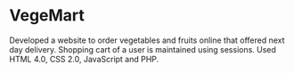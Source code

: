 # VegeMart
Developed a website to order vegetables and fruits online that offered next day delivery.  Shopping cart of a user is maintained using sessions.  Used HTML 4.0, CSS 2.0, JavaScript and PHP.

